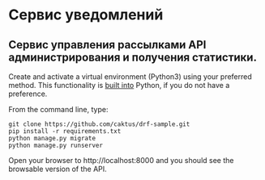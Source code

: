 # Сервис уведомлений

## Сервис управления рассылками API администрирования и получения статистики.

Create and activate a virtual environment (Python3) using your preferred method. This functionality
is [built into](https://docs.python.org/3/tutorial/venv.html) Python, if you do not have a preference.

From the command line, type:

```
git clone https://github.com/caktus/drf-sample.git
pip install -r requirements.txt
python manage.py migrate
python manage.py runserver
```

Open your browser to http://localhost:8000 and you should see the browsable version of the API.